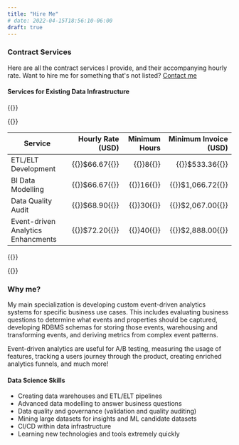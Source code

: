 ```yaml
---
title: "Hire Me"
# date: 2022-04-15T18:56:10-06:00
draft: true
---
```


<!-- {{<rawhtml>}}<p style="font-size: 40px">hello</p>{{</rawhtml>}} -->

### Contract Services

Here are all the contract services I provide, and their accompanying hourly rate. Want to hire me for something that's not listed? [Contact me](mailto:zhooda@protonmail.com)

#### Services for Existing Data Infrastructure

{{<rawhtml>}}<div class="cool-table">{{</rawhtml>}}

| Service                            |           Hourly Rate (USD) |           Minimum Hours |          Minimum Invoice (USD) |
| ---------------------------------- | --------------------------: | ----------------------: | -----------------------------: |
| ETL/ELT Development                | {{<mono>}}$66.67{{</mono>}} |  {{<mono>}}8{{</mono>}} |   {{<mono>}}$533.36{{</mono>}} |
| BI Data Modelling                  | {{<mono>}}$66.67{{</mono>}} | {{<mono>}}16{{</mono>}} | {{<mono>}}$1,066.72{{</mono>}} |
| Data Quality Audit                 | {{<mono>}}$68.90{{</mono>}} | {{<mono>}}30{{</mono>}} | {{<mono>}}$2,067.00{{</mono>}} |
| Event-driven Analytics Enhancments | {{<mono>}}$72.20{{</mono>}} | {{<mono>}}40{{</mono>}} | {{<mono>}}$2,888.00{{</mono>}} |

{{<rawhtml>}}</div>{{</rawhtml>}}

### Why me?

My main specialization is developing custom event-driven analytics systems for specific business use cases. This includes evaluating business questions to determine what events and properties should be captured, developing RDBMS schemas for storing those events, warehousing and transforming events, and deriving metrics from complex event patterns.

Event-driven analytics are useful for A/B testing, measuring the usage of features, tracking a users journey through the product, creating enriched analytics funnels, and much more!

#### Data Science Skills

- Creating data warehouses and ETL/ELT pipelines
- Advanced data modelling to answer business questions
- Data quality and governance (validation and quality auditing)
- Mining large datasets for insights and ML candidate datasets
- CI/CD within data infrastructure
- Learning new technologies and tools extremely quickly

<!-- #### Infrastructure Setup -->
